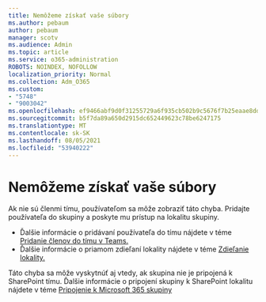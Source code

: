 ```yaml
---
title: Nemôžeme získať vaše súbory
ms.author: pebaum
author: pebaum
manager: scotv
ms.audience: Admin
ms.topic: article
ms.service: o365-administration
ROBOTS: NOINDEX, NOFOLLOW
localization_priority: Normal
ms.collection: Adm_O365
ms.custom:
- "5748"
- "9003042"
ms.openlocfilehash: ef9466abf9d0f31255729a6f935cb502b9c5676f7b25eaae8dd299e0788ecd81
ms.sourcegitcommit: b5f7da89a650d2915dc652449623c78be6247175
ms.translationtype: MT
ms.contentlocale: sk-SK
ms.lasthandoff: 08/05/2021
ms.locfileid: "53940222"
---
```

# <a name="we-cant-get-your-files"></a>Nemôžeme získať vaše súbory

Ak nie sú členmi tímu, používateľom sa môže zobraziť táto chyba. Pridajte používateľa do skupiny a poskyte mu prístup na lokalitu skupiny.

- Ďalšie informácie o pridávaní používateľa do tímu nájdete v téme [Pridanie členov do tímu v Teams.](https://support.office.com/article/add-people-to-a-team-aff2249d-b456-4bc3-81e7-52327b6b38e9)
- Ďalšie informácie o priamom zdieľaní lokality nájdete v téme [Zdieľanie lokality.](https://support.office.com/article/Share-a-site-958771A8-D041-4EB8-B51C-AFEA2EAE3658)

Táto chyba sa môže vyskytnúť aj vtedy, ak skupina nie je pripojená k SharePoint tímu. Ďalšie informácie o pripojení skupiny k SharePoint lokalitu nájdete v téme [Pripojenie k Microsoft 365 skupiny](https://docs.microsoft.com/sharepoint/dev/transform/modernize-connect-to-office365-group)